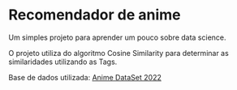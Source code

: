 # Recomendador de anime
Um simples projeto para aprender um pouco sobre data science.

O projeto utiliza do algoritmo Cosine Similarity para determinar as similaridades utilizando as Tags.

Base de dados utilizada: [Anime DataSet 2022](https://www.kaggle.com/datasets/a9ece97f83e99ab5955ddf7ab9c3f3a9047ba5cdbb08189b11e7243630d969d8?datasetId=1867679)